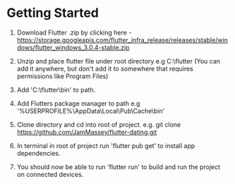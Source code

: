 # Getting Started

1. Download Flutter .zip by clicking here - https://storage.googleapis.com/flutter_infra_release/releases/stable/windows/flutter_windows_3.0.4-stable.zip

2. Unzip and place flutter file under root directory e.g C:\flutter (You can add it anywhere, but don't add it to somewhere that requires permissions like Program Files)

3. Add 'C:\flutter\bin' to path.

4. Add Flutters package manager to path e.g '%USERPROFILE%\AppData\Local\Pub\Cache\bin'

5. Clone directory and cd into root of project. e.g. git clone https://github.com/JamMassey/flutter-dating.git
6. In terminal in root of project run 'flutter pub get' to install app dependencies.
7. You should now be able to run 'flutter run' to build and run the project on connected devices.

